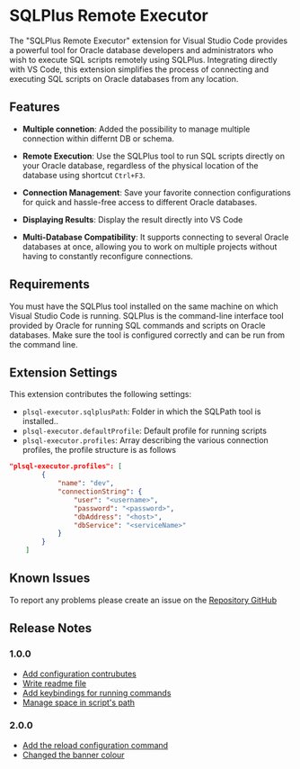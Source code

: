 # SQLPlus Remote Executor

The "SQLPlus Remote Executor" extension for Visual Studio Code provides a powerful tool for Oracle database developers and administrators who wish to execute SQL scripts remotely using SQLPlus. Integrating directly with VS Code, this extension simplifies the process of connecting and executing SQL scripts on Oracle databases from any location.

## Features

* __Multiple connetion__: Added the possibility to manage multiple connection within differnt DB or schema.

* __Remote Execution__: Use the SQLPlus tool to run SQL scripts directly on your Oracle database, regardless of the physical location of the database using shortcut ```Ctrl+F3```.

* __Connection Management__: Save your favorite connection configurations for quick and hassle-free access to different Oracle databases.

* __Displaying Results__: Display the result directly into VS Code

* __Multi-Database Compatibility__: It supports connecting to several Oracle databases at once, allowing you to work on multiple projects without having to constantly reconfigure connections.

## Requirements

You must have the SQLPlus tool installed on the same machine on which Visual Studio Code is running. SQLPlus is the command-line interface tool provided by Oracle for running SQL commands and scripts on Oracle databases. Make sure the tool is configured correctly and can be run from the command line.

## Extension Settings

This extension contributes the following settings:

* `plsql-executor.sqlplusPath`: Folder in which the SQLPath tool is installed..
* `plsql-executor.defaultProfile`: Default profile for running scripts
* `plsql-executor.profiles`: Array describing the various connection profiles, the profile structure is as follows
```json
"plsql-executor.profiles": [
        {
            "name": "dev",
            "connectionString": {
                "user": "<username>",
                "password": "<password>",
                "dbAddress": "<host>",
                "dbService": "<serviceName>"
            }
        }
    ]
```

## Known Issues

To report any problems please create an issue on the [Repository GitHub](https://github.com/addvalueit/sql-plus-remote/issues)

## Release Notes

### 1.0.0
* [Add configuration contrubutes](https://github.com/giane88/plsql-executor/issues/2)
* [Write readme file](https://github.com/giane88/plsql-executor/issues/3)
* [Add keybindings for running commands](https://github.com/giane88/plsql-executor/issues/4)
* [Manage space in script's path](https://github.com/giane88/plsql-executor/issues/5)

### 2.0.0
* [Add the reload configuration command](https://github.com/addvalueit/sql-plus-remote/issues/5)
* [Changed the banner colour](https://github.com/addvalueit/sql-plus-remote/issues/3)

